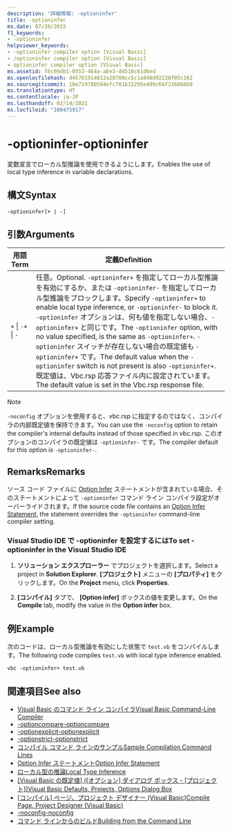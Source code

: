 ```yaml
---
description: '詳細情報: -optioninfer'
title: -optioninfer
ms.date: 07/20/2015
f1_keywords:
- -optioninfer
helpviewer_keywords:
- -optioninfer compiler option [Visual Basic]
- /optioninfer compiler option [Visual Basic]
- optioninfer compiler option [Visual Basic]
ms.assetid: f6c09db1-0553-464a-abe3-d4510c61d6ed
ms.openlocfilehash: d45761914612a28788cc5c1a848d92238f05c162
ms.sourcegitcommit: 10e719780594efc781b15295e499c66f316068b8
ms.translationtype: HT
ms.contentlocale: ja-JP
ms.lasthandoff: 02/14/2021
ms.locfileid: "100475917"
---
```

# <a name="-optioninfer"></a><span data-ttu-id="2258f-103">-optioninfer</span><span class="sxs-lookup"><span data-stu-id="2258f-103">-optioninfer</span></span>

<span data-ttu-id="2258f-104">変数宣言でローカル型推論を使用できるようにします。</span><span class="sxs-lookup"><span data-stu-id="2258f-104">Enables the use of local type inference in variable declarations.</span></span>  
  
## <a name="syntax"></a><span data-ttu-id="2258f-105">構文</span><span class="sxs-lookup"><span data-stu-id="2258f-105">Syntax</span></span>  
  
```console  
-optioninfer[+ | -]  
```  
  
## <a name="arguments"></a><span data-ttu-id="2258f-106">引数</span><span class="sxs-lookup"><span data-stu-id="2258f-106">Arguments</span></span>  
  
|<span data-ttu-id="2258f-107">用語</span><span class="sxs-lookup"><span data-stu-id="2258f-107">Term</span></span>|<span data-ttu-id="2258f-108">定義</span><span class="sxs-lookup"><span data-stu-id="2258f-108">Definition</span></span>|  
|---|---|  
|<span data-ttu-id="2258f-109">`+` &#124; `-`</span><span class="sxs-lookup"><span data-stu-id="2258f-109">`+` &#124; `-`</span></span>|<span data-ttu-id="2258f-110">任意。</span><span class="sxs-lookup"><span data-stu-id="2258f-110">Optional.</span></span> <span data-ttu-id="2258f-111">`-optioninfer+` を指定してローカル型推論を有効にするか、または `-optioninfer-` を指定してローカル型推論をブロックします。</span><span class="sxs-lookup"><span data-stu-id="2258f-111">Specify `-optioninfer+` to enable local type inference, or `-optioninfer-` to block it.</span></span> <span data-ttu-id="2258f-112">`-optioninfer` オプションは、何も値を指定しない場合、`-optioninfer+` と同じです。</span><span class="sxs-lookup"><span data-stu-id="2258f-112">The `-optioninfer` option, with no value specified, is the same as `-optioninfer+`.</span></span> <span data-ttu-id="2258f-113">`-optioninfer` スイッチが存在しない場合の既定値も `-optioninfer+` です。</span><span class="sxs-lookup"><span data-stu-id="2258f-113">The default value when the `-optioninfer` switch is not present is also `-optioninfer+`.</span></span> <span data-ttu-id="2258f-114">既定値は、Vbc.rsp 応答ファイル内に設定されています。</span><span class="sxs-lookup"><span data-stu-id="2258f-114">The default value is set in the Vbc.rsp response file.</span></span>|  
  
> [!NOTE]
> <span data-ttu-id="2258f-115">`-noconfig` オプションを使用すると、vbc.rsp に指定するのではなく、コンパイラの内部既定値を保持できます。</span><span class="sxs-lookup"><span data-stu-id="2258f-115">You can use the `-noconfig` option to retain the compiler's internal defaults instead of those specified in vbc.rsp.</span></span> <span data-ttu-id="2258f-116">このオプションのコンパイラの既定値は `-optioninfer-` です。</span><span class="sxs-lookup"><span data-stu-id="2258f-116">The compiler default for this option is `-optioninfer-`.</span></span>  
  
## <a name="remarks"></a><span data-ttu-id="2258f-117">Remarks</span><span class="sxs-lookup"><span data-stu-id="2258f-117">Remarks</span></span>  

 <span data-ttu-id="2258f-118">ソース コード ファイルに [Option Infer](../../language-reference/statements/option-infer-statement.md) ステートメントが含まれている場合、そのステートメントによって `-optioninfer` コマンド ライン コンパイラ設定がオーバーライドされます。</span><span class="sxs-lookup"><span data-stu-id="2258f-118">If the source code file contains an [Option Infer Statement](../../language-reference/statements/option-infer-statement.md), the statement overrides the `-optioninfer` command-line compiler setting.</span></span>  
  
### <a name="to-set--optioninfer-in-the-visual-studio-ide"></a><span data-ttu-id="2258f-119">Visual Studio IDE で -optioninfer を設定するには</span><span class="sxs-lookup"><span data-stu-id="2258f-119">To set -optioninfer in the Visual Studio IDE</span></span>  
  
1. <span data-ttu-id="2258f-120">**ソリューション エクスプローラー** でプロジェクトを選択します。</span><span class="sxs-lookup"><span data-stu-id="2258f-120">Select a project in **Solution Explorer**.</span></span> <span data-ttu-id="2258f-121">**[プロジェクト]** メニューの **[プロパティ]** をクリックします。</span><span class="sxs-lookup"><span data-stu-id="2258f-121">On the **Project** menu, click **Properties**.</span></span>  
  
2. <span data-ttu-id="2258f-122">**[コンパイル]** タブで、 **[Option infer]** ボックスの値を変更します。</span><span class="sxs-lookup"><span data-stu-id="2258f-122">On the **Compile** tab, modify the value in the **Option infer** box.</span></span>  
  
## <a name="example"></a><span data-ttu-id="2258f-123">例</span><span class="sxs-lookup"><span data-stu-id="2258f-123">Example</span></span>  

 <span data-ttu-id="2258f-124">次のコードは、ローカル型推論を有効にした状態で `test.vb` をコンパイルします。</span><span class="sxs-lookup"><span data-stu-id="2258f-124">The following code compiles `test.vb` with local type inference enabled.</span></span>  
  
```console
vbc -optioninfer+ test.vb  
```  
  
## <a name="see-also"></a><span data-ttu-id="2258f-125">関連項目</span><span class="sxs-lookup"><span data-stu-id="2258f-125">See also</span></span>

- [<span data-ttu-id="2258f-126">Visual Basic のコマンド ライン コンパイラ</span><span class="sxs-lookup"><span data-stu-id="2258f-126">Visual Basic Command-Line Compiler</span></span>](index.md)
- [<span data-ttu-id="2258f-127">-optioncompare</span><span class="sxs-lookup"><span data-stu-id="2258f-127">-optioncompare</span></span>](optioncompare.md)
- [<span data-ttu-id="2258f-128">-optionexplicit</span><span class="sxs-lookup"><span data-stu-id="2258f-128">-optionexplicit</span></span>](optionexplicit.md)
- [<span data-ttu-id="2258f-129">-optionstrict</span><span class="sxs-lookup"><span data-stu-id="2258f-129">-optionstrict</span></span>](optionstrict.md)
- [<span data-ttu-id="2258f-130">コンパイル コマンド ラインのサンプル</span><span class="sxs-lookup"><span data-stu-id="2258f-130">Sample Compilation Command Lines</span></span>](sample-compilation-command-lines.md)
- [<span data-ttu-id="2258f-131">Option Infer ステートメント</span><span class="sxs-lookup"><span data-stu-id="2258f-131">Option Infer Statement</span></span>](../../language-reference/statements/option-infer-statement.md)
- [<span data-ttu-id="2258f-132">ローカル型の推論</span><span class="sxs-lookup"><span data-stu-id="2258f-132">Local Type Inference</span></span>](../../programming-guide/language-features/variables/local-type-inference.md)
- <span data-ttu-id="2258f-133">[[Visual Basic の既定値] ([オプション] ダイアログ ボックス - [プロジェクト])](/visualstudio/ide/reference/visual-basic-defaults-projects-options-dialog-box)</span><span class="sxs-lookup"><span data-stu-id="2258f-133">[Visual Basic Defaults, Projects, Options Dialog Box](/visualstudio/ide/reference/visual-basic-defaults-projects-options-dialog-box)</span></span>
- <span data-ttu-id="2258f-134">[[コンパイル] ページ、プロジェクト デザイナー (Visual Basic)](/visualstudio/ide/reference/compile-page-project-designer-visual-basic)</span><span class="sxs-lookup"><span data-stu-id="2258f-134">[Compile Page, Project Designer (Visual Basic)](/visualstudio/ide/reference/compile-page-project-designer-visual-basic)</span></span>
- [<span data-ttu-id="2258f-135">-noconfig</span><span class="sxs-lookup"><span data-stu-id="2258f-135">-noconfig</span></span>](noconfig.md)
- [<span data-ttu-id="2258f-136">コマンド ラインからのビルド</span><span class="sxs-lookup"><span data-stu-id="2258f-136">Building from the Command Line</span></span>](building-from-the-command-line.md)
